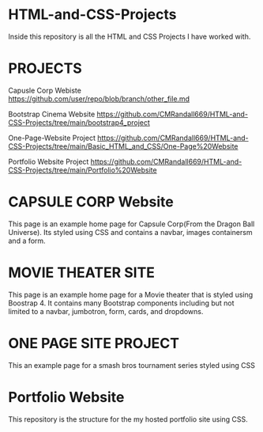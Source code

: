 # HTML-and-CSS-Projects

Inside this repository is all the HTML and CSS Projects I have worked with.

# PROJECTS
Capusle Corp Webiste
https://github.com/user/repo/blob/branch/other_file.md

Bootstrap Cinema Website
https://github.com/CMRandall669/HTML-and-CSS-Projects/tree/main/bootstrap4_project

One-Page-Website Project
https://github.com/CMRandall669/HTML-and-CSS-Projects/tree/main/Basic_HTML_and_CSS/One-Page%20Website

Portfolio Website Project
https://github.com/CMRandall669/HTML-and-CSS-Projects/tree/main/Portfolio%20Website

# CAPSULE CORP Website
This page is an example home page for Capsule Corp(From the Dragon Ball Universe). Its styled using CSS and contains a navbar, images containersm and a form.

# MOVIE THEATER SITE
This page is an example home page for a Movie theater that is styled using Boostrap 4. It contains many Bootstrap components including but not limited to a navbar, jumbotron, form, cards, and dropdowns.

# ONE PAGE SITE PROJECT
This an example page for a smash bros tournament series styled using CSS

# Portfolio Website
This repository is the structure for the my hosted portfolio site using CSS.
